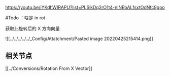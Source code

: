 https://youtu.be/iYKdhWIRAPU?list=PLSlkDq2rO1t4-nlNEbALfsxtOdNfc9goo

#Todo  ：啥是 in rot

获取此旋转后的 X 方向向量



![[../../../../../_Config/Attatchment/Pasted image 20220425215414.png]]

## 相关节点

[[../Conversions/Rotation From X Vector]]



